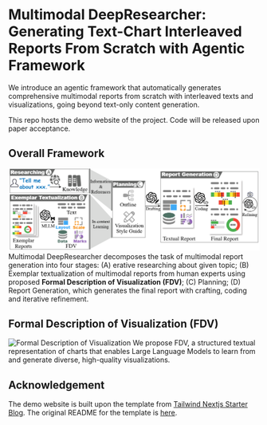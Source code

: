 # Multimodal DeepResearcher: Generating Text-Chart Interleaved Reports From Scratch with Agentic Framework

We introduce an agentic framework that automatically generates comprehensive multimodal reports from scratch with interleaved texts and visualizations, going beyond text-only content generation.

This repo hosts the demo website of the project. Code will be released upon paper acceptance.

## Overall Framework

![framework](public/mdr/framework.png)
Multimodal DeepResearcher decomposes the task of multimodal report generation into four stages: (A) erative researching about given topic; (B) Exemplar textualization of multimodal reports from human experts using proposed **Formal Description of Visualization (FDV)**; (C) Planning; (D) Report Generation, which generates the final report with crafting, coding and iterative refinement.

## Formal Description of Visualization (FDV)

![Formal Description of Visualization](public/fdv.png)
We propose FDV, a structured textual representation of charts that enables Large Language Models to learn from and generate diverse, high-quality visualizations.

## Acknowledgement
The demo website is built upon the template from [Tailwind Nextjs Starter Blog](https://github.com/timlrx/tailwind-nextjs-starter-blog). The original README for the template is [here](README-tailwind-started-blog.md).